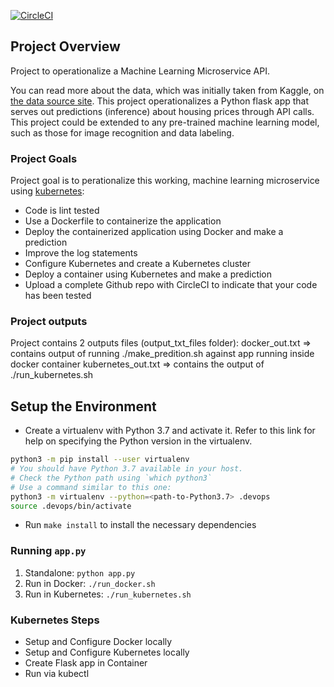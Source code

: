 [![CircleCI](https://dl.circleci.com/status-badge/img/gh/twgituser/04_Project_Microservices/tree/main.svg?style=svg)](https://dl.circleci.com/status-badge/redirect/gh/twgituser/04_Project_Microservices/tree/main)

## Project Overview

Project to operationalize a Machine Learning Microservice API.

You can read more about the data, which was initially taken from Kaggle, on [the data source site](https://www.kaggle.com/c/boston-housing).
This project operationalizes a Python flask app that serves out predictions (inference) about housing prices through API calls.
This project could be extended to any pre-trained machine learning model, such as those for image recognition and data labeling.

### Project Goals

Project goal is to perationalize this working, machine learning microservice using [kubernetes](https://kubernetes.io/):

- Code is lint tested
- Use a Dockerfile to containerize the application
- Deploy the containerized application using Docker and make a prediction
- Improve the log statements
- Configure Kubernetes and create a Kubernetes cluster
- Deploy a container using Kubernetes and make a prediction
- Upload a complete Github repo with CircleCI to indicate that your code has been tested

### Project outputs

Project contains 2 outputs files (output_txt_files folder):
docker_out.txt => contains output of running ./make_predition.sh against app running inside docker container
kubernetes_out.txt => contains the output of ./run_kubernetes.sh

## Setup the Environment

- Create a virtualenv with Python 3.7 and activate it. Refer to this link for help on specifying the Python version in the virtualenv.

```bash
python3 -m pip install --user virtualenv
# You should have Python 3.7 available in your host.
# Check the Python path using `which python3`
# Use a command similar to this one:
python3 -m virtualenv --python=<path-to-Python3.7> .devops
source .devops/bin/activate
```

- Run `make install` to install the necessary dependencies

### Running `app.py`

1. Standalone: `python app.py`
2. Run in Docker: `./run_docker.sh`
3. Run in Kubernetes: `./run_kubernetes.sh`

### Kubernetes Steps

- Setup and Configure Docker locally
- Setup and Configure Kubernetes locally
- Create Flask app in Container
- Run via kubectl
